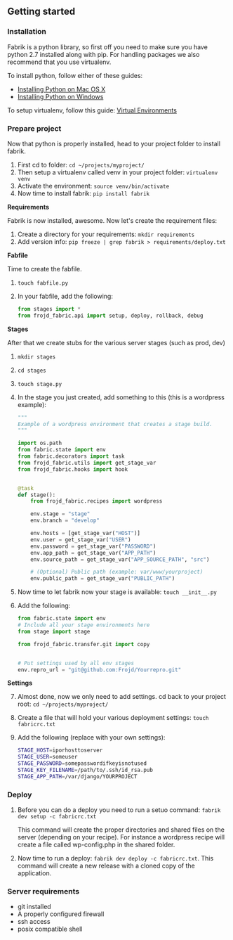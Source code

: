 ## Getting started

### Installation

Fabrik is a python library, so first off you need to make sure you have python 2.7 installed along with pip. For handling packages we also recommend that you use virtualenv.

To install python, follow either of these guides:

- [Installing Python on Mac OS X](http://docs.python-guide.org/en/latest/starting/install/osx/)
- [Installing Python on Windows](http://docs.python-guide.org/en/latest/starting/install/win/)

To setup virtualenv, follow this guide: [Virtual Environments](http://docs.python-guide.org/en/latest/dev/virtualenvs/)


### Prepare project

Now that python is properly installed, head to your project folder to install fabrik.

1. First cd to folder: `cd ~/projects/myproject/`
1. Then setup a virtualenv called venv in your project folder: `virtualenv venv`
1. Activate the environment: `source venv/bin/activate`
1. Now time to install fabrik: `pip install fabrik`

**Requirements**

Fabrik is now installed, awesome. Now let's create the requirement files:

1. Create a directory for your requirements: `mkdir requirements`
1. Add version info: `pip freeze | grep fabrik > requirements/deploy.txt`

**Fabfile**

Time to create the fabfile.

1. `touch fabfile.py`
2. In your fabfile, add the following:

	```python
	from stages import *
	from frojd_fabric.api import setup, deploy, rollback, debug
	```

**Stages**

After that we create stubs for the various server stages (such as prod, dev)

1. `mkdir stages`
2. `cd stages`
3. `touch stage.py`
4. In the stage you just created, add something to this (this is a wordpress example):

	```python
	"""
	Example of a wordpress environment that creates a stage build.
	"""
	
	import os.path
	from fabric.state import env
	from fabric.decorators import task
	from frojd_fabric.utils import get_stage_var
	from frojd_fabric.hooks import hook
	
	
	@task
	def stage():
	    from frojd_fabric.recipes import wordpress
	
	    env.stage = "stage"
	    env.branch = "develop"
	
	    env.hosts = [get_stage_var("HOST")]
	    env.user = get_stage_var("USER")
	    env.password = get_stage_var("PASSWORD")
	    env.app_path = get_stage_var("APP_PATH")
	    env.source_path = get_stage_var("APP_SOURCE_PATH", "src")
	
	    # (Optional) Public path (example: var/www/yourproject)
	    env.public_path = get_stage_var("PUBLIC_PATH")
	```

5. Now time to let fabrik now your stage is available: `touch __init__.py`
6. Add the following:

	```python
	from fabric.state import env
	# Include all your stage environments here
	from stage import stage
	
	from frojd_fabric.transfer.git import copy
	
	
	# Put settings used by all env stages
	env.repro_url = "git@github.com:Frojd/Yourrepro.git"
	```

**Settings**

7. Almost done, now we only need to add settings. cd back to your project root: `cd ~/projects/myproject/`
8. Create a file that will hold your various deployment settings: `touch fabricrc.txt`
9. Add the following (replace with your own settings):

	```bash
	STAGE_HOST=iporhosttoserver
	STAGE_USER=someuser
	STAGE_PASSWORD=somepasswordifkeyisnotused
	STAGE_KEY_FILENAME=/path/to/.ssh/id_rsa.pub
	STAGE_APP_PATH=/var/django/YOURPROJECT
	```


### Deploy

1. Before you can do a deploy you need to run a setuo command: `fabrik dev setup -c fabricrc.txt`
	
	This command will create the proper directories and shared files on the server (depending on your recipe). For instance a wordpress recipe will create a file called wp-config.php in the shared folder.
	
2. Now time to run a deploy: `fabrik dev deploy -c fabricrc.txt`. This command will create a new release with a cloned copy of the application.


### Server requirements

- git installed
- A properly configured firewall
- ssh access
- posix compatible shell
